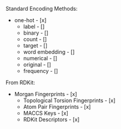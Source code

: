 Standard Encoding Methods:
* one-hot - [x]
    * label - []
    * binary - []
    * count - []
    * target - []
    * word embedding - []
    * numerical - []
    * original - [] 
    * frequency - []

From RDKit:
* Morgan Fingerprints - [x]
    * Topological Torsion Fingerprints - [x]
    * Atom Pair Fingerprints - [x]
    * MACCS Keys - [x]
    * RDKit Descriptors - [x] 